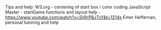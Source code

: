 

Tips and help:
W3.org - centering of start box / color coding
JavaScript Master - startGame functions and layout help - https://www.youtube.com/watch?v=Slj9rPBJTcY&t=1214s
Emer Heffernan, personal tutoring and help
